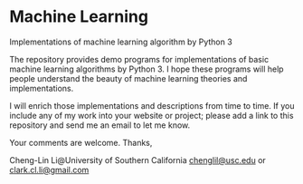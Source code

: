 
# Machine Learning
Implementations of machine learning algorithm by Python 3

The repository provides demo programs for implementations of basic machine learning algorithms by Python 3. I hope these programs will help people understand the beauty of machine learning theories and implementations.

I will enrich those implementations and descriptions from time to time. If you include any of my work into your website or project; please add a link to this repository and send me an email to let me know.

Your comments are welcome.
Thanks,

Cheng-Lin Li@University of Southern California
chenglil@usc.edu or 
clark.cl.li@gmail.com
